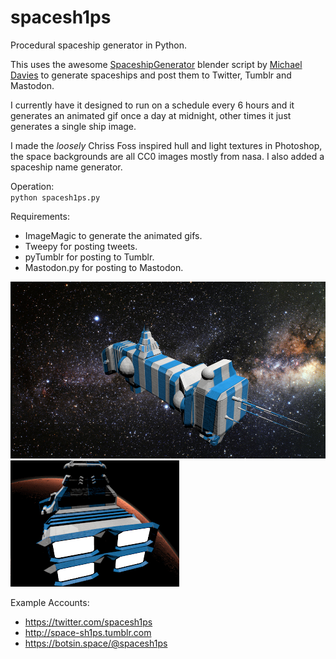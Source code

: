 # spacesh1ps
Procedural spaceship generator in Python.

This uses the awesome <a href="https://github.com/a1studmuffin/SpaceshipGenerator">SpaceshipGenerator</a> blender script by <a href="https://github.com/a1studmuffin">Michael Davies</a> to generate spaceships and post them to Twitter, Tumblr and Mastodon. 

I currently have it designed to run on a schedule every 6 hours and it generates an animated gif once a day at midnight, other times it just generates a single ship image.

I made the *loosely* Chriss Foss inspired hull and light textures in Photoshop, the space backgrounds are all CC0 images mostly from nasa.  I also added a spaceship name generator.

Operation:</br>
`python spacesh1ps.py`

Requirements:
- ImageMagic to generate the animated gifs.
- Tweepy for posting tweets.
- pyTumblr for posting to Tumblr.
- Mastodon.py for posting to Mastodon.

![Spacesh1p](renders/spacesh1p.png)
![Animated Spacesh1p](renders/animated/animation.gif)
 
Example Accounts:
- https://twitter.com/spacesh1ps
- http://space-sh1ps.tumblr.com
- https://botsin.space/@spacesh1ps
